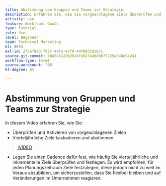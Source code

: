 ```yaml
---
title: Abstimmung von Gruppen und Teams zur Strategie
description: Erfahren Sie, wie Sie vorgeschlagene Ziele überprüfen und aktivieren sowie vierteljährliche Ziele kaskadieren und abstimmen können. Verwenden Sie dazu [!DNL Goals].
activity: use
feature: Workfront Goals
type: Tutorial
role: User
level: Beginner
team: Technical Marketing
kt: 8894
exl-id: 2f3ef8e3-f667-4efa-9cf0-44f8835d1671
source-git-commit: 58a545120b29a5f492344b89b77235e548e94241
workflow-type: tm+mt
source-wordcount: '95'
ht-degree: 0%

---
```


# Abstimmung von Gruppen und Teams zur Strategie

In diesem Video erfahren Sie, wie Sie:

* Überprüfen und Aktivieren von vorgeschlagenen Zielen
* Vierteljährliche Ziele kaskadieren und abstimmen

>[!VIDEO](https://video.tv.adobe.com/v/335188/?quality=12)

<!--
Pro-tips graphic
-->

* Legen Sie einen Cadence dafür fest, wie häufig Sie vierteljährliche und inkrementelle Ziele überprüfen und festlegen. Es wird empfohlen, für jeden Planungszeitraum Ziele festzulegen, diese jedoch nicht zu weit im Voraus abzubilden, um sicherzustellen, dass Sie flexibel bleiben und auf Veränderungen im Unternehmen reagieren.

